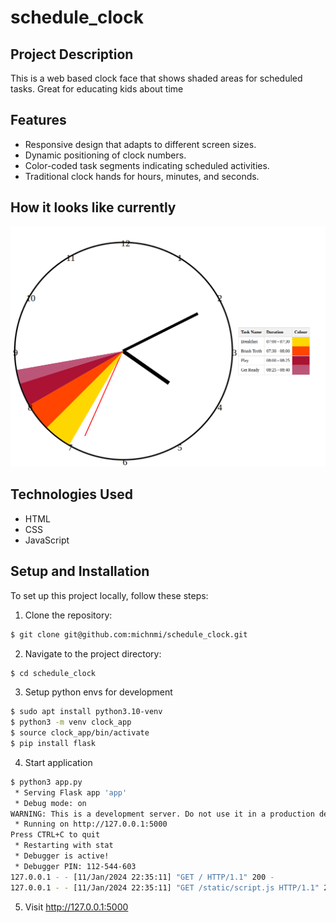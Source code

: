 # schedule_clock

## Project Description

This is a web based clock face that shows shaded areas for scheduled tasks. Great for educating kids about time

## Features

- Responsive design that adapts to different screen sizes.
- Dynamic positioning of clock numbers.
- Color-coded task segments indicating scheduled activities.
- Traditional clock hands for hours, minutes, and seconds.

## How it looks like currently

![An image of the clock](images/example.png)
 
## Technologies Used

- HTML
- CSS
- JavaScript

## Setup and Installation

To set up this project locally, follow these steps:

1. Clone the repository:

```bash
$ git clone git@github.com:michnmi/schedule_clock.git
```

2. Navigate to the project directory:

```bash
$ cd schedule_clock
```

3.  Setup python envs for development

```bash
$ sudo apt install python3.10-venv
$ python3 -m venv clock_app
$ source clock_app/bin/activate
$ pip install flask
```

4. Start application

```bash
$ python3 app.py 
 * Serving Flask app 'app'
 * Debug mode: on
WARNING: This is a development server. Do not use it in a production deployment. Use a production WSGI server instead.
 * Running on http://127.0.0.1:5000
Press CTRL+C to quit
 * Restarting with stat
 * Debugger is active!
 * Debugger PIN: 112-544-603
127.0.0.1 - - [11/Jan/2024 22:35:11] "GET / HTTP/1.1" 200 -
127.0.0.1 - - [11/Jan/2024 22:35:11] "GET /static/script.js HTTP/1.1" 200 -
```

5. Visit http://127.0.0.1:5000

